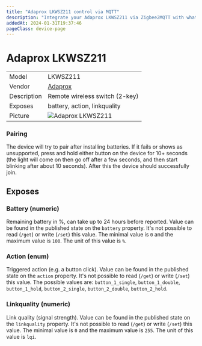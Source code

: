 ```yaml
---
title: "Adaprox LKWSZ211 control via MQTT"
description: "Integrate your Adaprox LKWSZ211 via Zigbee2MQTT with whatever smart home infrastructure you are using without the vendor's bridge or gateway."
addedAt: 2024-01-31T19:37:46
pageClass: device-page
---
```


<!-- !!!! -->
<!-- ATTENTION: This file is auto-generated through docgen! -->
<!-- You can only edit the "Notes"-Section between the two comment lines "Notes BEGIN" and "Notes END". -->
<!-- Do not use h1 or h2 heading within "## Notes"-Section. -->
<!-- !!!! -->

# Adaprox LKWSZ211

|     |     |
|-----|-----|
| Model | LKWSZ211  |
| Vendor  | [Adaprox](/supported-devices/#v=Adaprox)  |
| Description | Remote wireless switch (2-key) |
| Exposes | battery, action, linkquality |
| Picture | ![Adaprox LKWSZ211](https://www.zigbee2mqtt.io/images/devices/LKWSZ211.png) |


<!-- Notes BEGIN: You can edit here. Add "## Notes" headline if not already present. -->


<!-- Notes END: Do not edit below this line -->


### Pairing
The device will try to pair after installing batteries. If it fails or shows as unsupported, press and hold either button on the device for 10+ seconds (the light will come on then go off after a few seconds, and then start blinking after about 10 seconds).
After this the device should successfully join. 

## Exposes

### Battery (numeric)
Remaining battery in %, can take up to 24 hours before reported.
Value can be found in the published state on the `battery` property.
It's not possible to read (`/get`) or write (`/set`) this value.
The minimal value is `0` and the maximum value is `100`.
The unit of this value is `%`.

### Action (enum)
Triggered action (e.g. a button click).
Value can be found in the published state on the `action` property.
It's not possible to read (`/get`) or write (`/set`) this value.
The possible values are: `button_1_single`, `button_1_double`, `button_1_hold`, `button_2_single`, `button_2_double`, `button_2_hold`.

### Linkquality (numeric)
Link quality (signal strength).
Value can be found in the published state on the `linkquality` property.
It's not possible to read (`/get`) or write (`/set`) this value.
The minimal value is `0` and the maximum value is `255`.
The unit of this value is `lqi`.

